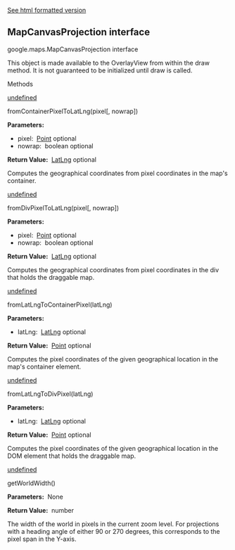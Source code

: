 [See html formatted version](https://huasofoundries.github.io/google-maps-documentation/MapCanvasProjection.html)

MapCanvasProjection interface
-----------------------------

google.maps.MapCanvasProjection interface

This object is made available to the OverlayView from within the draw method. It is not guaranteed to be initialized until draw is called.

Methods

[undefined](#MapCanvasProjection.fromContainerPixelToLatLng)

fromContainerPixelToLatLng(pixel\[, nowrap\])

**Parameters:** 

*   pixel:  [Point](/maps/documentation/javascript/reference/3.40/coordinates#Point) optional
*   nowrap:  boolean optional

**Return Value:**  [LatLng](/maps/documentation/javascript/reference/3.40/coordinates#LatLng) optional

Computes the geographical coordinates from pixel coordinates in the map's container.

[undefined](#MapCanvasProjection.fromDivPixelToLatLng)

fromDivPixelToLatLng(pixel\[, nowrap\])

**Parameters:** 

*   pixel:  [Point](/maps/documentation/javascript/reference/3.40/coordinates#Point) optional
*   nowrap:  boolean optional

**Return Value:**  [LatLng](/maps/documentation/javascript/reference/3.40/coordinates#LatLng) optional

Computes the geographical coordinates from pixel coordinates in the div that holds the draggable map.

[undefined](#MapCanvasProjection.fromLatLngToContainerPixel)

fromLatLngToContainerPixel(latLng)

**Parameters:** 

*   latLng:  [LatLng](/maps/documentation/javascript/reference/3.40/coordinates#LatLng) optional

**Return Value:**  [Point](/maps/documentation/javascript/reference/3.40/coordinates#Point) optional

Computes the pixel coordinates of the given geographical location in the map's container element.

[undefined](#MapCanvasProjection.fromLatLngToDivPixel)

fromLatLngToDivPixel(latLng)

**Parameters:** 

*   latLng:  [LatLng](/maps/documentation/javascript/reference/3.40/coordinates#LatLng) optional

**Return Value:**  [Point](/maps/documentation/javascript/reference/3.40/coordinates#Point) optional

Computes the pixel coordinates of the given geographical location in the DOM element that holds the draggable map.

[undefined](#MapCanvasProjection.getWorldWidth)

getWorldWidth()

**Parameters:**  None

**Return Value:**  number

The width of the world in pixels in the current zoom level. For projections with a heading angle of either 90 or 270 degrees, this corresponds to the pixel span in the Y-axis.